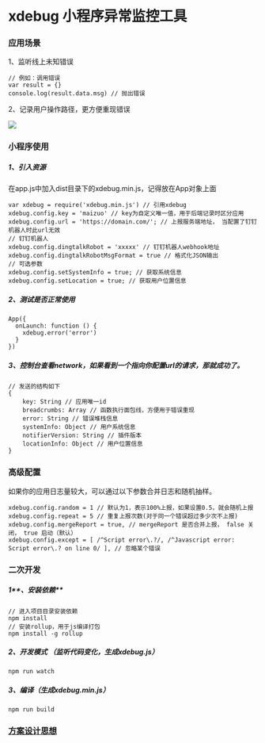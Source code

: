 # xdebug  小程序异常监控工具

### 应用场景

1、监听线上未知错误

```
// 例如：调用错误
var result = {}
console.log(result.data.msg) // 抛出错误
```

2、记录用户操作路径，更方便重现错误

![](https://github.com/zhengguorong/xdebug-wechat/blob/master/README.png)

### 小程序使用

##### 1、引入资源

在app.js中加入dist目录下的xdebug.min.js，记得放在App对象上面

```
var xdebug = require('xdebug.min.js') // 引用xdebug
xdebug.config.key = 'maizuo' // key为自定义唯一值，用于后端记录时区分应用
xdebug.config.url = 'https://domain.com/'; // 上报服务端地址， 当配置了钉钉机器人时此url无效
// 钉钉机器人
xdebug.config.dingtalkRobot = 'xxxxx' // 钉钉机器人webhook地址
xdebug.config.dingtalkRobotMsgFormat = true // 格式化JSON输出
// 可选参数
xdebug.config.setSystemInfo = true; // 获取系统信息
xdebug.config.setLocation = true; // 获取用户位置信息
```

##### 2、测试是否正常使用

```
App({
  onLaunch: function () {
    xdebug.error('error')
  }
})
```

##### 3、控制台查看network，如果看到一个指向你配置url的请求，那就成功了。

```
// 发送的结构如下
{
    key: String // 应用唯一id
    breadcrumbs: Array // 函数执行面包线，方便用于错误重现
    error: String // 错误堆栈信息
    systemInfo: Object // 用户系统信息
    notifierVersion: String // 插件版本
    locationInfo: Object // 用户位置信息
}
```

### 高级配置

如果你的应用日志量较大，可以通过以下参数合并日志和随机抽样。

```
xdebug.config.random = 1 // 默认为1，表示100%上报，如果设置0.5，就会随机上报
xdebug.config.repeat = 5 // 重复上报次数(对于同一个错误超过多少次不上报)
xdebug.config.mergeReport = true, // mergeReport 是否合并上报， false 关闭， true 启动（默认）
xdebug.config.except = [ /^Script error\.?/, /^Javascript error: Script error\.? on line 0/ ], // 忽略某个错误
```

### 二次开发

##### 1**、安装依赖**

```
// 进入项目目录安装依赖
npm install
// 安装rollup，用于js编译打包
npm install -g rollup
```

##### 2、开发模式 （监听代码变化，生成xdebug.js）

```
npm run watch
```

##### 3、编译（生成xdebug.min.js）

```
npm run build
```

### [方案设计思想](https://github.com/zhengguorong/xdebug/blob/master/design.md)
